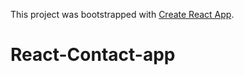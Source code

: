 This project was bootstrapped with [Create React App](https://github.com/facebookincubator/create-react-app).


 



# React-Contact-app

